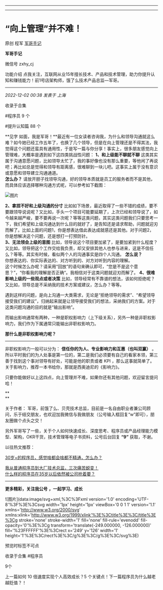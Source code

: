 ----------------------------------------
----------------------------------------
#  “向上管理”并不难！

原创 程军  [ 军哥手记 ](javascript:void\(0\);)

**军哥手记** ![]()

微信号 zxhy_cj

功能介绍 点我关注，互联网从业15年擅长技术、产品和技术管理，助力你提升认知和赚钱能力！前1号店架构师，饿了么技术产品总监—军哥。

____

_2022-12-02 00:38_ _发表于 上海_

收录于合集

#程序员 9 个

#提升认知篇 88 个

**见字
如面，我是军哥！**最近有一位女读者咨询我，为什么和领导沟通就这么难？如今她已经工作五年了，也换了几个领导，但是在向上管理还是不得其法，我觉得这个问题还蛮具有通用性，于是写一篇与你分享！事实上，很多朋友感觉向上管理难，大概率是遇到如下这四类挑战性问题：
**1、和上级能不聊就不聊**
这类其实属于沟通意愿问题，比如领导太忙了，我的事好像也没有那么重要，等他闲了再说吧；再比如总是觉得和领导有距离感，很难聊到一块儿吧。这事实上属于没有意识或意愿和领导建立沟通通道。  
 **怎么办？** 请放开胆子找领导沟通，好的领导本质就是员工的服务者而不是其他，而具体应该选择哪种沟通方式呢，可以参考如下截图：

![图片](https://mmbiz.qpic.cn/mmbiz_png/zoS8kK5mlOlzG1B20vZQxYe8DJibaicNKLHgp1Fh3L9xMahnicLJJuicrxicpMcUsZaWbGibVNFttjLbSDqfBw0k0y7Q/640?wx_fmt=png&wxfrom=5&wx_lazy=1&wx_co=1)

  

 **2、拿捏不好和上级沟通的分寸**
比如如下场景，最近取得了一些不错的成绩，要不要跟领导说说呢？又比如，手头一个项目可能要延期了，上次已经和领导说了，如今越来越严峻，要不要再说一次呢？等等这类问题，其实这类问题我们只要思考一下，我们希望和上级沟通达到什么目的就好了，是告知还是请求帮助，问题就迎刃而解了。比如上面的问题1，你是想表达借此表达成就感还是其他。对于问题2，你是想解决这个问题，还是想打一打预防针。  
 **3、无法领会上级的意图** 比如，领导说这个项目要加紧了，是要加紧到什么程度？  
又比如，领导把这个工作交给我负责，却又安排其他人也参与进来，这是不信任么？等等。其实有时候，看似两个人的沟通事实是四个人沟通。 **怎么说？**  
你想表达的、你实际表达的、对方听到的、对方对听到内容的理解。  
这个时候怎么办呢？请采用“回放”的语句来确认即可，“您是不是这个意思？”，“你看我的理解是否正确“。我相信对于这类问题就迎刃而解了。
**4、很难影响上级的一些观点或者决策** 比如，领导经常有不靠谱的想法，该如何拒绝呢？又比如，领导总是不采纳我的技术方案或建议，怎么办？等等。

遇到这样的问题，是向上沟通一大类需求，无论是“拒绝领导的需求”、“希望领导接受我们的建议”，归纳起来就是让领导接受我们的想法，采纳我们的方案。对于这类问题沟通的目的就是“输出影响”。

而输出影响通常有两种，一种是职权影响力（上下级关系），另外一种是非职权影响力，我们作为下属通常只能输出非职权影响力。

 **那什么是非职权影响力呢？**

 ****  

非职权影响力一般可以分为： **信任你的为人、专业影响力和互惠（也叫双赢）**
。所以平时我们的为人处事是第一位的，第二是我们必须要有自己的看家本领，第三善于找到这个事对领导有好处，可能是他的职责或者 KPI
，那么这事就简单了。关于影响力，推荐一本书给你，那就是西奥迪尼的《影响力》。

  

只要你能做好以上这四点，向上管理并不难，如果你还有其他问题，欢迎留言提问哈！

 **  
**

关于作者：
军哥，前饿了么、贝壳技术总监，目前是一名自由职业者兼公司顾问，乐于结交朋友，也欢迎加我微信与我做朋友（公号输入框回复“w”即可），朋友圈做个点头之交！

另外军哥写了一些，关于个人如何快速成长、深度思考、程序员或产品经理能力模型、架构，OKR干货，技术管理等电子书资料，公号后台回复 **“9”**
获取，不谢。  

以往热文推荐：

[30岁+的程序员，感觉啥都会啥都不精通，怎么办？](http://mp.weixin.qq.com/s?__biz=MzA3MDU2MjM4Ng==&mid=2247497126&idx=1&sn=d446120b332067ac1e34353c963b7e05&chksm=9f38529ba84fdb8d1e6959e45fdd5afff1be5d4f336235f3d953a6c0a4b9da9c5933666f72e4&scene=21#wechat_redirect)

[我从普通程序员到大厂技术总监，三次痛苦蜕变！](http://mp.weixin.qq.com/s?__biz=MzA3MDU2MjM4Ng==&mid=2247497055&idx=1&sn=372fcfa946140ff0ff99101d7a2962db&chksm=9f385262a84fdb74a353bcbd417735a4446ff4c724275d15f222b968245ff4c5ed2ee037ecdd&scene=21#wechat_redirect)  
[什么样的程序员在35岁以后依然被公司抢着要？](http://mp.weixin.qq.com/s?__biz=MzA3MDU2MjM4Ng==&mid=2247497053&idx=1&sn=7108c373eebaf7bf35da10e05648d49b&chksm=9f385260a84fdb76b8a1a5f5f2d1f98613a09b672f5421c5c961e571aab105d26256ac561438&scene=21#wechat_redirect)

  

* * *

  

 **更多精彩，关注我公号** **，一起学习、成长**

![图片](data:image/svg+xml,%3C%3Fxml version='1.0' encoding='UTF-8'%3F%3E%3Csvg
width='1px' height='1px' viewBox='0 0 1 1' version='1.1'
xmlns='http://www.w3.org/2000/svg'
xmlns:xlink='http://www.w3.org/1999/xlink'%3E%3Ctitle%3E%3C/title%3E%3Cg
stroke='none' stroke-width='1' fill='none' fill-rule='evenodd' fill-
opacity='0'%3E%3Cg transform='translate\(-249.000000, -126.000000\)'
fill='%23FFFFFF'%3E%3Crect x='249' y='126' width='1'
height='1'%3E%3C/rect%3E%3C/g%3E%3C/g%3E%3C/svg%3E)

预览时标签不可点

收录于合集 #程序员

9个

上一篇如何 10 倍速度实现个人高效成长？5 个关键点！下一篇程序员为什么越老越贬值？！

